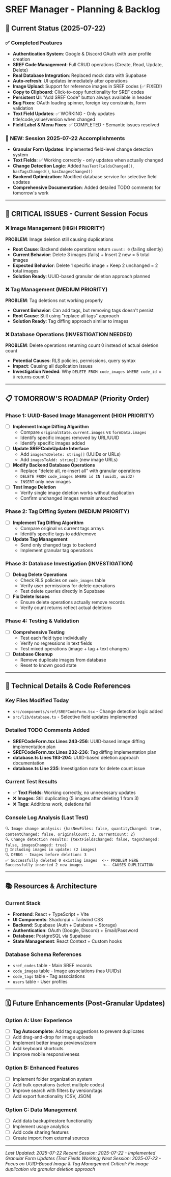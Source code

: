 # SREF Manager - Planning & Backlog

## 🎉 Current Status (2025-07-22)

### ✅ Completed Features
- **Authentication System**: Google & Discord OAuth with user profile creation
- **SREF Code Management**: Full CRUD operations (Create, Read, Update, Delete)
- **Real Database Integration**: Replaced mock data with Supabase
- **Auto-refresh**: UI updates immediately after operations
- **Image Upload**: Support for reference images in SREF codes (✅ FIXED!)
- **Copy to Clipboard**: Click-to-copy functionality for SREF codes
- **Persistent UI**: "Add SREF Code" button always available in header
- **Bug Fixes**: OAuth loading spinner, foreign key constraints, form validation
- **Text Field Updates**: ✅ WORKING - Only updates title/code_value/version when changed
- **Field Label & Menu Fixes**: ✅ COMPLETED - Semantic issues resolved

### 🎉 NEW: Session 2025-07-22 Accomplishments
- **Granular Form Updates**: Implemented field-level change detection system
- **Text Fields**: ✅ Working correctly - only updates when actually changed
- **Change Detection Logic**: Added `hasTextFieldsChanged()`, `hasTagsChanged()`, `hasImagesChanged()`
- **Backend Optimization**: Modified database service for selective field updates
- **Comprehensive Documentation**: Added detailed TODO comments for tomorrow's work

---

## 🚨 CRITICAL ISSUES - Current Session Focus

### ❌ Image Management (HIGH PRIORITY)
**PROBLEM**: Image deletion still causing duplications
- **Root Cause**: Backend delete operations return `count: 0` (failing silently)
- **Current Behavior**: Delete 3 images (fails) + Insert 2 new = 5 total images
- **Expected Behavior**: Delete 1 specific image + Keep 2 unchanged = 2 total images
- **Solution Ready**: UUID-based granular deletion approach planned

### ❌ Tag Management (MEDIUM PRIORITY) 
**PROBLEM**: Tag deletions not working properly
- **Current Behavior**: Can add tags, but removing tags doesn't persist
- **Root Cause**: Still using "replace all tags" approach
- **Solution Ready**: Tag diffing approach similar to images

### ❌ Database Operations (INVESTIGATION NEEDED)
**PROBLEM**: Delete operations returning count 0 instead of actual deletion count
- **Potential Causes**: RLS policies, permissions, query syntax
- **Impact**: Causing all duplication issues
- **Investigation Needed**: Why `DELETE FROM code_images WHERE code_id = X` returns count 0

---

## 📋 TOMORROW'S ROADMAP (Priority Order)

### Phase 1: UUID-Based Image Management (HIGH PRIORITY)
- [ ] **Implement Image Diffing Algorithm**
  - Compare `originalState.current.images` vs `formData.images`
  - Identify specific images removed by URL/UUID
  - Identify specific images added
- [ ] **Update SREFCodeUpdate Interface**
  - Add `imagesToDelete: string[]` (UUIDs or URLs)
  - Add `imagesToAdd: string[]` (new image URLs)
- [ ] **Modify Backend Database Operations**
  - Replace "delete all, re-insert all" with granular operations
  - `DELETE FROM code_images WHERE id IN (uuid1, uuid2)`
  - `INSERT` only new images
- [ ] **Test Image Deletion**
  - Verify single image deletion works without duplication
  - Confirm unchanged images remain untouched

### Phase 2: Tag Diffing System (MEDIUM PRIORITY)
- [ ] **Implement Tag Diffing Algorithm**
  - Compare original vs current tags arrays
  - Identify specific tags to add/remove
- [ ] **Update Tag Management**
  - Send only changed tags to backend
  - Implement granular tag operations

### Phase 3: Database Investigation (INVESTIGATION)
- [ ] **Debug Delete Operations**
  - Check RLS policies on `code_images` table
  - Verify user permissions for delete operations
  - Test delete queries directly in Supabase
- [ ] **Fix Delete Issues**
  - Ensure delete operations actually remove records
  - Verify count returns reflect actual deletions

### Phase 4: Testing & Validation
- [ ] **Comprehensive Testing**
  - Test each field type individually
  - Verify no regressions in text fields
  - Test mixed operations (image + tag + text changes)
- [ ] **Database Cleanup**
  - Remove duplicate images from database
  - Reset to known good state

---

## 🐛 Technical Details & Code References

### Key Files Modified Today
- `src/components/sref/SREFCodeForm.tsx` - Change detection logic added
- `src/lib/database.ts` - Selective field updates implemented

### Detailed TODO Comments Added
- **SREFCodeForm.tsx Lines 243-256**: UUID-based image diffing implementation plan
- **SREFCodeForm.tsx Lines 232-236**: Tag diffing implementation plan  
- **database.ts Lines 193-204**: UUID-based deletion approach documentation
- **database.ts Line 235**: Investigation note for delete count issue

### Current Test Results
- ✅ **Text Fields**: Working correctly, no unnecessary updates
- ❌ **Images**: Still duplicating (5 images after deleting 1 from 3)
- ❌ **Tags**: Additions work, deletions fail

### Console Log Analysis (Last Test)
```
🔍 Image change analysis: {hasNewFiles: false, quantityChanged: true, contentChanged: false, originalCount: 3, currentCount: 2}
🔍 Change detection results: {textFieldsChanged: false, tagsChanged: false, imagesChanged: true}
📸 Including images in update: (2 images)
🔍 DEBUG - Images before deletion: 3
✅ Successfully deleted 0 existing images  <-- PROBLEM HERE
Successfully inserted 2 new images         <-- CAUSES DUPLICATION
```

---

## 📚 Resources & Architecture

### Current Stack
- **Frontend**: React + TypeScript + Vite
- **UI Components**: Shadcn/ui + Tailwind CSS
- **Backend**: Supabase (Auth + Database + Storage)
- **Authentication**: OAuth (Google, Discord) + Email/Password
- **Database**: PostgreSQL via Supabase
- **State Management**: React Context + Custom hooks

### Database Schema References
- `sref_codes` table - Main SREF records
- `code_images` table - Image associations (has UUIDs)
- `code_tags` table - Tag associations
- `users` table - User profiles

---

## 🗓️ Future Enhancements (Post-Granular Updates)

### Option A: User Experience
- [ ] **Tag Autocomplete**: Add tag suggestions to prevent duplicates
- [ ] Add drag-and-drop for image uploads
- [ ] Implement better image previews/zoom
- [ ] Add keyboard shortcuts
- [ ] Improve mobile responsiveness

### Option B: Enhanced Features
- [ ] Implement folder organization system
- [ ] Add bulk operations (select multiple codes)
- [ ] Improve search with filters by version/tags
- [ ] Add export functionality (CSV, JSON)

### Option C: Data Management
- [ ] Add data backup/restore functionality
- [ ] Implement usage analytics
- [ ] Add code sharing features
- [ ] Create import from external sources

---

*Last Updated: 2025-07-22*
*Recent Session: 2025-07-22 - Implemented Granular Form Updates (Text Fields Working)*
*Next Session: 2025-07-23 - Focus on UUID-Based Image & Tag Management*
*Critical: Fix image duplication via granular deletion approach*